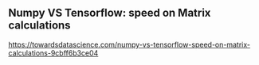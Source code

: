 
## Numpy VS Tensorflow: speed on Matrix calculations

https://towardsdatascience.com/numpy-vs-tensorflow-speed-on-matrix-calculations-9cbff6b3ce04
